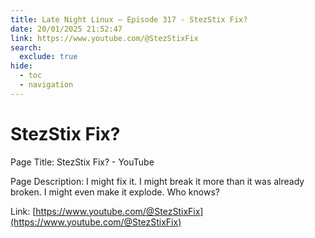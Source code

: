 ```yaml
---
title: Late Night Linux – Episode 317 - StezStix Fix?
date: 20/01/2025 21:52:47
link: https://www.youtube.com/@StezStixFix
search:
  exclude: true
hide:
  - toc
  - navigation
---
```


# StezStix Fix?

Page Title: StezStix Fix? - YouTube

Page Description: I might fix it. I might break it more than it was already broken. I might even make it explode. Who knows? 

Link: [https://www.youtube.com/@StezStixFix](https://www.youtube.com/@StezStixFix)